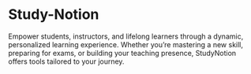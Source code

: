 # Study-Notion
Empower students, instructors, and lifelong learners through a dynamic, personalized learning experience. Whether you’re mastering a new skill, preparing for exams, or building your teaching presence, StudyNotion offers tools tailored to your journey.
